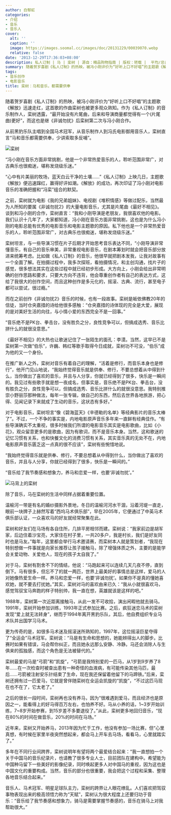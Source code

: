 ```yaml
---
author: 白郁虹
categories:
- 介绍
- 音乐
- 音乐人
cover:
  alt: ''
  caption: ''
  image: https://images.soomal.cc/images/doc/20131229/00039070.webp
  relative: false
date: '2013-12-29T17:36:03+08:00'
description: 私人订制 | 马 | 栾树 | 源自：精品购物指南 | 版权：转载 |  平均/总评分：05.50/11
summary: 随着贺岁喜剧《私人订制》的热映，被冯小刚评价为“好听上口不好唱”的主题歌《解放》迅速走红，这首歌的作曲栾树也被更多观众熟知。作为《私人订制》的音乐制作人，栾树透露，“最开始没有片尾曲，后来和导演商量都觉得有一个(片尾曲)更好”，而这也是继《非诚勿扰》后栾树第二次与冯小刚合作……
tags:
- 音乐创作
- 电影音乐
title: 栾树：马和音乐，都需要供奉
---
```


随着贺岁喜剧《私人订制》的热映，被冯小刚评价为“好听上口不好唱”的主题歌《解放》迅速走红，这首歌的作曲栾树也被更多观众熟知。作为《私人订制》的音乐制作人，栾树透露，“最开始没有片尾曲，后来和导演商量都觉得有一个(片尾曲)更好”，而这也是继《非诚勿扰》后栾树第二次与冯小刚合作。

从前黑豹乐队主唱到全国马术冠军，从音乐制作人到冯氏电影御用音乐人，栾树直言“马和音乐都需要供奉，少讲索取多反哺”。

![栾树](https://images.soomal.cc/images/doc/20131229/00039070.webp)





“冯小刚在音乐方面非常挑剔，他是一个非常热爱音乐的人，聆听范围非常广，对古典乐也很痴迷，堪称发烧级乐迷。”

“心中有片美丽的牧场，蓝天白云干净的土壤……”《私人订制》上映几日，主题歌《解放》便迅速蹿红，赢得好评如潮。《解放》的成功，再次印证了冯小刚对电影音乐的准确把握和“冯栾”组合的默契。

之前，栾树就为电影《我的兄弟姐妹》、电视剧《堆积情感》等做过配乐，当然最为人所知的要属《非诚勿扰2》的大量电影音乐，尤其是片尾曲《最好不相见》。谈到和冯小刚的合作，栾树直言：“我和小刚导演是老朋友，我很喜欢他的电影。我们认识十几年了，大家都知道，冯小刚在音乐方面非常挑剔，这也是为什么冯小刚的电影总能有优秀的电影音乐和电影主题歌的原因。私下他也是一个非常热爱音乐的人，聆听范围非常广，对古典乐也很痴迷，堪称发烧级乐迷。”

栾树坦言，与一些导演习惯在片子后期才开始思考音乐表达不同，“小刚导演非常懂音乐，有自己的音乐审美，非常重视电影音乐，在剧本筹划时就会把音乐部分放进来统筹考虑。比如做《私人订制》的音乐，他很早就把剧本发我，让我对故事有一个全面了解。在拍摄过程中，我多次探班，看拍摄情况，和主创沟通，找片子的感觉，很多想法其实在这些过程中就已经初步形成。大方向上，小刚会给出非常明确的创作思路和要求，只要大方向不违背，他会尊重创作者有自己的表达方式，这给了我很大的创作空间，而且这种创作是多元化的，摇滚、古典、流行，甚至电子都可以尝试，很过瘾。”

而在之前创作《非诚勿扰2》音乐的时候，也有一段故事。栾树是皈依佛教20年的信徒，当时仓央嘉措的诗给他很多感触：“仓央嘉措的诗体现的完全是大爱，展现的是对美好生活的向往，与小情小爱的东西完全不是一回事。”

“音乐绝不是PK台、拳击台，没有胜负之分，良性竞争可以，但搞成选秀、音乐比拼什么的就很没意思。”

《最好不相见》的大热也让歌迷记住了一张陌生的面孔：李漠。当然，这早已不是栾树第一次做“伯乐”，许巍、韩红等歌手取得今日成就，栾树功不可没，“伯乐”成为他的又一个身份。

在推广新人之外，栾树对音乐有着自己的理解，“活着是修行，而音乐本身也是修行”，他开门见山地说，“我始终觉得音乐就是供奉、修行，不要总想着从中得到什么，当你做出了喜欢的音乐，并且与人分享，你就已经得到了很多，快乐是一瞬间的。我见过有些歌手就是想一夜成名，但事实是，音乐绝不是PK台、拳击台，没有胜负之分，良性竞争可以，但搞成选秀、音乐比拼什么的就很没意思。我特别推崇小野丽莎那种做法，每年一张专辑，做自己的东西，然后去世界各地旅游，把心得、见闻记录下来就成了生动的音乐，这状态有多好。”

对于电影音乐，栾树坦言“像《碧海蓝天》《辛德勒的名单》等经典影片的音乐太棒了”。不过，一个不争的事实是，内地电影原声音乐多年来一直鲜有经典佳作。“有些导演确实不太重视，很多时候我们所谓的电影音乐其实是电影歌曲，比如《小花》，观众留意更多的是歌曲，因为有歌词，而不是音乐本身。当然，这和歌迷的记忆习惯有关系，也和快餐文化的消费习惯有关系，其实音乐真的无处不在，内地电影原声音乐匮乏这一点真的很不应该”，栾树有些惋惜地说。

“我始终觉得音乐就是供奉、修行，不要总想着从中得到什么，当你做出了喜欢的音乐，并且与人分享，你就已经得到了很多，快乐是一瞬间的。”

“音乐给了我节奏感和想象力，养马和恋爱一样，也要‘非诚勿扰’。”

![马背上的栾树](https://images.soomal.cc/images/doc/20131229/00039071_01.webp)





除了音乐，马在栾树的生活中同样占据着重要位置。

温榆河一带是有名的婚纱摄影外景地，冬日的温榆河河水干涸，沿着河堤一直走，眼前一块牌子上赫然写着“西坞马术俱乐部”，早在2005年，它便通过了中英马术俱乐部认证，一众喜欢马的好友就经常聚集在此。

栾树和好友们在马场有各自住所，几排平房相邻而建。栾树说：“我家前边是胡军家，后边住着沙宝亮，大家住在村子里，一共20多户，我是村长，我们是好友同时也是马友。”每年，这里都会举行马术邀请赛，而栾树本人就是策划者，“我现在特别想做一件事就是向家长推荐让孩子接触马，除了增强体质之外，主要的是能学会关爱动物、关爱他人，现在的孩子太自我了。”

对于马，栾树有割舍不下的情结，他说：“马跑起来可以连续几天几夜不停，直到倒下。马有很多，但忘不了的就一两匹，世界上最美好的事情总是这样，爱马的人对她像热爱生命一样。养马和恋爱一样，也要‘非诚勿扰’。如果你不是真的懂她喜欢她，就不要去打扰她。”其实，栾树对马的喜欢由来已久：“我从小就很喜欢马，感觉驾驭宝马奔跑的样子特别帅，我一直在想，英雄就该是这样的吧。”

1988年，栾树第一次近距离接触马，从此一发不可收拾，演出闲暇他就去骑马。1991年，栾树开始参加训练，1993年正式参加比赛。之后，疯狂迷恋马术的栾树发现“爱上就无法转身”，继而于1994年离开黑豹乐队，其后，他自费组织专业马术队并出国学习马术。

更为传奇的是，如很多马术迷及摇滚迷所熟知的，1997年，这位摇滚巨星夺得了“全运会”马术冠军。栾树说：“马是有生命和思想的，她能辨得出人的脚步。比赛时如果有错误，马会帮你纠正，而且她永远那么安静、冷静。马还会消除人与生俱来的孤独感，而这个角色是无法被替代的。”

栾树最爱的马是“弓箭”和“凯旋”，“弓箭是我特别爱的一匹马，从1岁到9岁养了8年……在一次检查时被查出患有一种奇怪的血液病，有可能传染其他马匹，最后……弓箭被注射安乐针结束了生命，现在我还保留着他留下的马蹄铁。”后来，栾树还拥有过一匹爱马，它就是曾伴随栾树在全运会凯旋的“凯旋”，“不过这匹马现在也不在了，它太老了。”

之后的很长一段时间，栾树再也没有养马，因为“很难遇到爱马，而且经济也是原因之一，能看得上的好马得百万左右，也怕养不好。马从小养的话，1~3岁开始训练，7~8岁开始参赛，到15岁差不多要退役了。”从此，栾树更多地回归音乐，“现在80%的时间在做音乐，20%的时间在马场。”

近年来，栾树又开始养马，2013年因为忙于工作，他没有参加一场比赛，但“心里真想，有时候在家里半夜突然想起来，都会马上开车去马场，看看马，心里就踏实了。”

多年在不同行业间跨界，栾树说明年有望将两个最爱结合起来：“我一直想拍一个关于中国马的音乐纪录片，也请教了很多专业人士，目前团队在建构中。希望能为中国种马留下一些美好的影像纪录，同时唤起更多人对中国马的重视，因为这也是中国文化的重要构成。当然，音乐的部分也很重要，我会把这个过程和采集、整理各地音乐结合起来。”

音乐人、马术冠军、明星足球队主力，栾树的跨界让人眼花缭乱。人们喜欢把驾驭事物表现出来的极高领悟力称为“天赋”，栾树认为很大程度上还要归功于音乐：“音乐给了我节奏感和想象力，骑马是需要掌握节奏感的，音乐在骑马上对我帮助很大。”